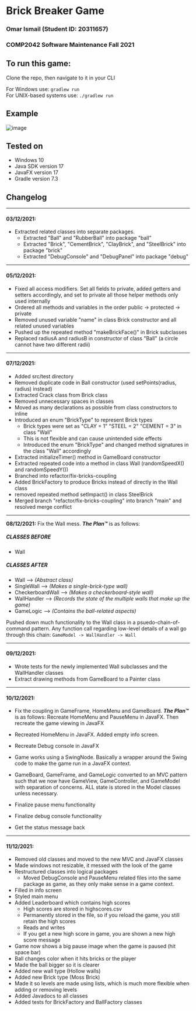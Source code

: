 # Brick Breaker Game
### Omar Ismail (Student ID: 20311657)  
### COMP2042 Software Maintenance Fall 2021

## To run this game:
Clone the repo, then navigate to it in your CLI
  
For Windows use: ```gradlew run```  
For UNIX-based systems use: ```./gradlew run```

## Example
![image](https://user-images.githubusercontent.com/65664371/145704882-e5f64d35-734f-4ad8-993e-26a5bed7509a.png)

## Tested on 
* Windows 10
* Java SDK version 17
* JavaFX version 17
* Gradle version 7.3

## Changelog

---
#### 03/12/2021:
* Extracted related classes into separate packages.
  * Extracted "Ball" and "RubberBall" into package "ball"
  * Extracted "Brick", "CementBrick", "ClayBrick", and "SteelBrick" into package "brick"
  * Extracted "DebugConsole" and "DebugPanel" into package "debug"
---
#### 05/12/2021:
* Fixed all access modifiers. Set all fields to private, added getters and setters accordingly, and set to private all those helper methods only used internally
* Ordered all methods and variables in the order public -> protected -> private
* Removed unused variable "name" in class Brick constructor and all related unused variables
* Pushed up the repeated method "makeBrickFace()" in Brick subclasses
* Replaced radiusA and radiusB in constructor of class "Ball" (a circle cannot have two different radii)
---
#### 07/12/2021:
* Added src/test directory
* Removed duplicate code in Ball constructor (used setPoints(radius, radius) instead)
* Extracted Crack class from Brick class
* Removed unnecessary spaces in classes
* Moved as many declarations as possible from class constructors to inline
* Introduced an enum "BrickType" to represent Brick types
  * Brick types were set as "CLAY = 1" "STEEL = 2" "CEMENT = 3" in class "Wall"
  * This is not flexible and can cause unintended side effects
  * Introduced the enum "BrickType" and changed method signatures in the class "Wall" accordingly
* Extracted initializeTimer() method in GameBoard constructor
* Extracted repeated code into a method in class Wall (randomSpeedX() and randomSpeedY())
* Branched into refactor/fix-bricks-coupling
* Added BrickFactory to produce Bricks instead of directly in the Wall class
* removed repeated method setImpact() in class SteelBrick
* Merged branch "refactor/fix-bricks-coupling" into branch "main" and resolved merge conflict
---
**08/12/2021:** Fix the Wall mess. **_The Plan™_** is as follows:  
##### CLASSES BEFORE
  * Wall
##### CLASSES AFTER
  * Wall --> _(Abstract class)_
  * SingleWall --> _(Makes a single-brick-type wall)_
  * CheckerboardWall --> _(Makes a checkerboard-style wall)_
  * WallHandler --> _(Records the state of the multiple walls that make up the game)_
  * GameLogic --> _(Contains the ball-related aspects)_

Pushed down much functionality to the Wall class in a psuedo-chain-of-command pattern.
Any function call regarding low-level details of a wall go through this chain: `GameModel -> WallHandler -> Wall`

---
#### 09/12/2021:
* Wrote tests for the newly implemented Wall subclasses and the WallHandler classes
* Extract drawing methods from GameBoard to a Painter class
---
#### 10/12/2021:
* Fix the coupling in GameFrame, HomeMenu and GameBoard. **_The Plan™_** is as follows:
Recreate HomeMenu and PauseMenu in JavaFX. Then recreate the game viewing in JavaFX

* Recreated HomeMenu in JavaFX. Added empty info screen.
* Recreate Debug console in JavaFX
* Game works using a SwingNode. Basically a wrapper around the Swing code to make the game run in a JavaFX context.
* GameBoard, GameFrame, and GameLogic converted to an MVC pattern such that we now have GameView, GameController, and GameModel with separation of concerns. ALL state is stored in the Model classes unless necessary.
* Finalize pause menu functionality
* Finalize debug console functionality
* Get the status message back
---
#### 11/12/2021:
* Removed old classes and moved to the new MVC and JavaFX classes
* Made windows not resizable, it messed with the look of the game
* Restructured classes into logical packages
  * Moved DebugConsole and PauseMenu related files into the same package as game, as they only make sense in a game context.
* Filled in info screen
* Styled main menu
* Added Leaderboard which contains high scores
  * High scores are stored in highscores.csv
  * Permanently stored in the file, so if you reload the game, you still retain the high scores
  * Reads and writes
  * If you get a new high score in game, you are shown a new high score message
* Game now shows a big pause image when the game is paused (hit space bar)
* Ball changes color when it hits bricks or the player
* Made the ball bigger so it is clearer
* Added new wall type (Hollow walls)
* Added new Brick type (Moss Brick)
* Made it so levels are made using lists, which is much more flexible when adding or removing levels
* Added Javadocs to all classes
* Added tests for BrickFactory and BallFactory classes
